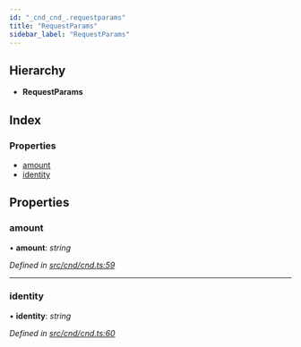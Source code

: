 ```yaml
---
id: "_cnd_cnd_.requestparams"
title: "RequestParams"
sidebar_label: "RequestParams"
---
```


## Hierarchy

* **RequestParams**

## Index

### Properties

* [amount](_cnd_cnd_.requestparams.md#amount)
* [identity](_cnd_cnd_.requestparams.md#identity)

## Properties

###  amount

• **amount**: *string*

*Defined in [src/cnd/cnd.ts:59](https://github.com/comit-network/comit-js-sdk/blob/ee6360f/src/cnd/cnd.ts#L59)*

___

###  identity

• **identity**: *string*

*Defined in [src/cnd/cnd.ts:60](https://github.com/comit-network/comit-js-sdk/blob/ee6360f/src/cnd/cnd.ts#L60)*
